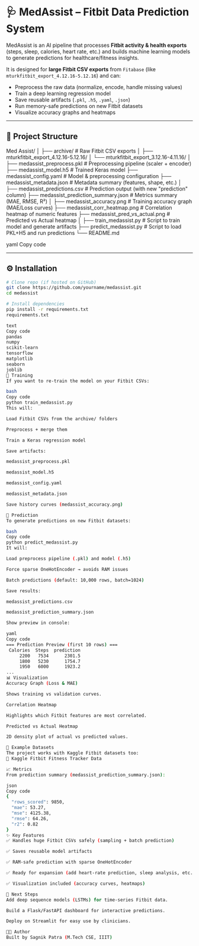 # 🩺 MedAssist – Fitbit Data Prediction System

MedAssist is an AI pipeline that processes **Fitbit activity & health exports** (steps, sleep, calories, heart rate, etc.) and builds machine learning models to generate predictions for healthcare/fitness insights.

It is designed for **large Fitbit CSV exports** from `Fitabase` (like `mturkfitbit_export_4.12.16-5.12.16`) and can:
- Preprocess the raw data (normalize, encode, handle missing values)
- Train a deep learning regression model
- Save reusable artifacts (`.pkl`, `.h5`, `.yaml`, `.json`)
- Run memory-safe predictions on new Fitbit datasets
- Visualize accuracy graphs and heatmaps

---

## 📂 Project Structure

Med Assist/
│
├── archive/ # Raw Fitbit CSV exports
│ ├── mturkfitbit_export_4.12.16-5.12.16/
│ └── mturkfitbit_export_3.12.16-4.11.16/
│
├── medassist_preprocess.pkl # Preprocessing pipeline (scaler + encoder)
├── medassist_model.h5 # Trained Keras model
├── medassist_config.yaml # Model & preprocessing configuration
├── medassist_metadata.json # Metadata summary (features, shape, etc.)
│
├── medassist_predictions.csv # Prediction output (with new "prediction" column)
├── medassist_prediction_summary.json # Metrics summary (MAE, RMSE, R²)
│
├── medassist_accuracy.png # Training accuracy graph (MAE/Loss curves)
├── medassist_corr_heatmap.png # Correlation heatmap of numeric features
├── medassist_pred_vs_actual.png # Predicted vs Actual heatmap
│
├── train_medassist.py # Script to train model and generate artifacts
├── predict_medassist.py # Script to load PKL+H5 and run predictions
└── README.md

yaml
Copy code

---

## ⚙️ Installation

```bash
# Clone repo (if hosted on GitHub)
git clone https://github.com/yourname/medassist.git
cd medassist

# Install dependencies
pip install -r requirements.txt
requirements.txt

text
Copy code
pandas
numpy
scikit-learn
tensorflow
matplotlib
seaborn
joblib
🚀 Training
If you want to re-train the model on your Fitbit CSVs:

bash
Copy code
python train_medassist.py
This will:

Load Fitbit CSVs from the archive/ folders

Preprocess + merge them

Train a Keras regression model

Save artifacts:

medassist_preprocess.pkl

medassist_model.h5

medassist_config.yaml

medassist_metadata.json

Save history curves (medassist_accuracy.png)

🔮 Prediction
To generate predictions on new Fitbit datasets:

bash
Copy code
python predict_medassist.py
It will:

Load preprocess pipeline (.pkl) and model (.h5)

Force sparse OneHotEncoder → avoids RAM issues

Batch predictions (default: 10,000 rows, batch=1024)

Save results:

medassist_predictions.csv

medassist_prediction_summary.json

Show preview in console:

yaml
Copy code
=== Prediction Preview (first 10 rows) ===
 Calories  Steps  prediction
     2200   7534      2301.5
     1800   5230      1754.7
     1950   6000      1923.2
...
📊 Visualization
Accuracy Graph (Loss & MAE)

Shows training vs validation curves.

Correlation Heatmap

Highlights which Fitbit features are most correlated.

Predicted vs Actual Heatmap

2D density plot of actual vs predicted values.

🧪 Example Datasets
The project works with Kaggle Fitbit datasets too:
🔗 Kaggle Fitbit Fitness Tracker Data

📈 Metrics
From prediction summary (medassist_prediction_summary.json):

json
Copy code
{
  "rows_scored": 9850,
  "mae": 53.27,
  "mse": 4125.38,
  "rmse": 64.26,
  "r2": 0.82
}
✨ Key Features
✅ Handles huge Fitbit CSVs safely (sampling + batch prediction)

✅ Saves reusable model artifacts

✅ RAM-safe prediction with sparse OneHotEncoder

✅ Ready for expansion (add heart-rate prediction, sleep analysis, etc.)

✅ Visualization included (accuracy curves, heatmaps)

📌 Next Steps
Add deep sequence models (LSTMs) for time-series Fitbit data.

Build a Flask/FastAPI dashboard for interactive predictions.

Deploy on Streamlit for easy use by clinicians.

👨‍💻 Author
Built by Sagnik Patra (M.Tech CSE, IIIT)
